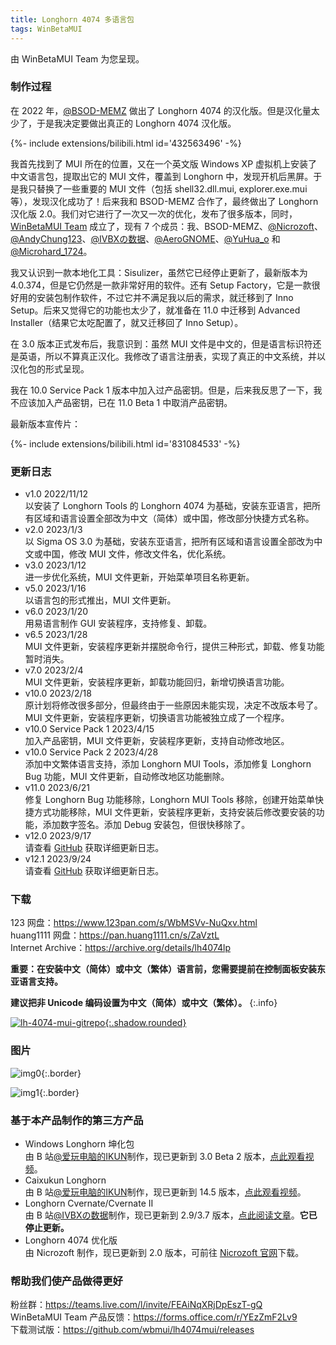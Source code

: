 ```yaml
---
title: Longhorn 4074 多语言包
tags: WinBetaMUI
---
```


由 WinBetaMUI Team 为您呈现。
<!--more-->

### 制作过程

在 2022 年，[@BSOD-MEMZ](https://space.bilibili.com/1975308950) 做出了 Longhorn 4074 的汉化版。但是汉化量太少了，于是我决定要做出真正的 Longhorn 4074 汉化版。

<div>{%- include extensions/bilibili.html id='432563496' -%}</div>

我首先找到了 MUI 所在的位置，又在一个英文版 Windows XP 虚拟机上安装了中文语言包，提取出它的 MUI 文件，覆盖到 Longhorn 中，发现开机后黑屏。于是我只替换了一些重要的 MUI 文件（包括 shell32.dll.mui, explorer.exe.mui 等），发现汉化成功了！后来我和 BSOD-MEMZ 合作了，最终做出了 Longhorn 汉化版 2.0。我们对它进行了一次又一次的优化，发布了很多版本，同时，[WinBetaMUI Team](/winbetamui) 成立了，现有 7 个成员：我、BSOD-MEMZ、[@Nicrozoft](haha666_666@outlook.com)、[@AndyChung123](https://space.bilibili.com/2119761603)、[@IVBXの数据](https://space.bilibili.com/1171551865)、[@AeroGNOME](https://space.bilibili.com/515586861)、[@YuHua_o](https://space.bilibili.com/1468597922) 和 [@Microhard_1724](http://space.bilibili.com/1684665013)。

我又认识到一款本地化工具：Sisulizer，虽然它已经停止更新了，最新版本为 4.0.374，但是它仍然是一款非常好用的软件。还有 Setup Factory，它是一款很好用的安装包制作软件，不过它并不满足我以后的需求，就迁移到了 Inno Setup。后来又觉得它的功能也太少了，就准备在 11.0 中迁移到 Advanced Installer（结果它太吃配置了，就又迁移回了 Inno Setup）。

在 3.0 版本正式发布后，我意识到：虽然 MUI 文件是中文的，但是语言标识符还是英语，所以不算真正汉化。我修改了语言注册表，实现了真正的中文系统，并以汉化包的形式呈现。

我在 10.0 Service Pack 1 版本中加入过产品密钥。但是，后来我反思了一下，我不应该加入产品密钥，已在 11.0 Beta 1 中取消产品密钥。

最新版本宣传片：

<div>{%- include extensions/bilibili.html id='831084533' -%}</div>

### 更新日志

- v1.0  2022/11/12<br>
  以安装了 Longhorn Tools 的 Longhorn 4074 为基础，安装东亚语言，把所有区域和语言设置全部改为中文（简体）或中国，修改部分快捷方式名称。
- v2.0  2023/1/3<br>
  以 Sigma OS 3.0 为基础，安装东亚语言，把所有区域和语言设置全部改为中文或中国，修改 MUI 文件，修改文件名，优化系统。
- v3.0  2023/1/12<br>
  进一步优化系统，MUI 文件更新，开始菜单项目名称更新。
- v5.0  2023/1/16<br>
  以语言包的形式推出，MUI 文件更新。
- v6.0  2023/1/20<br>
  用易语言制作 GUI 安装程序，支持修复、卸载。
- v6.5  2023/1/28<br>
  MUI 文件更新，安装程序更新并摆脱命令行，提供三种形式，卸载、修复功能暂时消失。
- v7.0 2023/2/4<br>
  MUI 文件更新，安装程序更新，卸载功能回归，新增切换语言功能。
- v10.0  2023/2/18<br>
  原计划将修改很多部分，但最终由于一些原因未能实现，决定不改版本号了。MUI 文件更新，安装程序更新，切换语言功能被独立成了一个程序。
- v10.0 Service Pack 1 2023/4/15<br>
  加入产品密钥，MUI 文件更新，安装程序更新，支持自动修改地区。
- v10.0 Service Pack 2 2023/4/28<br>
  添加中文繁体语言支持，添加 Longhorn MUI Tools，添加修复 Longhorn Bug 功能，MUI 文件更新，自动修改地区功能删除。
- v11.0 2023/6/21<br>修复 Longhorn Bug 功能移除，Longhorn MUI Tools 移除，创建开始菜单快捷方式功能移除，MUI 文件更新，安装程序更新，支持安装后修改要安装的功能，添加数字签名。添加 Debug 安装包，但很快移除了。
- v12.0 2023/9/17<br>请查看 [GitHub](https://github.com/wbmui/lh4074mui/releases/tag/v12.0) 获取详细更新日志。
- v12.1 2023/9/24<br>请查看 [GitHub](https://github.com/wbmui/lh4074mui/releases/tag/v12.1) 获取详细更新日志。

### 下载

123 网盘：https://www.123pan.com/s/WbMSVv-NuQxv.html<br>
huang1111 网盘：https://pan.huang1111.cn/s/ZaVztL<br>Internet Archive：https://archive.org/details/lh4074lp

**重要：在安装中文（简体）或中文（繁体）语言前，您需要提前在控制面板安装东亚语言支持。**

**建议把非 Unicode 编码设置为中文（简体）或中文（繁体）。**
{:.info}

[![lh-4074-mui-gitrepo](https://github.com/winbetauser/winbetauser.github.io/raw/main/images/github-open-source.png){:.shadow.rounded}](https://github.com/wbmui/lh4074mui)

### 图片

![img0](https://github.com/winbetauser/winbetauser.github.io/raw/main/images/lh-4074-mui-img0.png){:.border}

![img1](https://github.com/winbetauser/winbetauser.github.io/raw/main/images/lh-4074-mui-img1.png){:.border}

### 基于本产品制作的第三方产品

- Windows Longhorn 坤化包<br>
  由 B 站[@爱玩电脑的IKUN](https://space.bilibili.com/1691501497)制作，现已更新到 3.0 Beta 2 版本，[点此观看视频](https://www.bilibili.com/video/BV13h411G7rV)。
- Caixukun Longhorn<br>
  由 B 站[@爱玩电脑的IKUN](https://space.bilibili.com/1691501497)制作，现已更新到 14.5 版本，[点此观看视频](https://www.bilibili.com/video/BV1CM411e7Lg)。
- Longhorn Cvernate/Cvernate II<br>
  由 B 站[@IVBXの数据](https://space.bilibili.com/1171551865)制作，现已更新到 2.9/3.7 版本，[点此阅读文章](https://www.bilibili.com/read/cv18109258)。**它已停止更新。**
- Longhorn 4074 优化版<br>由 Nicrozoft 制作，现已更新到 2.0 版本，可前往 [Nicrozoft 官网](http://nicrozoft.github.io/winlh4074.html)下载。

### 帮助我们使产品做得更好

粉丝群：https://teams.live.com/l/invite/FEAiNqXRjDpEszT-gQ<br>WinBetaMUI Team 产品反馈：https://forms.office.com/r/YEzZmF2Lv9<br>下载测试版：https://github.com/wbmui/lh4074mui/releases
